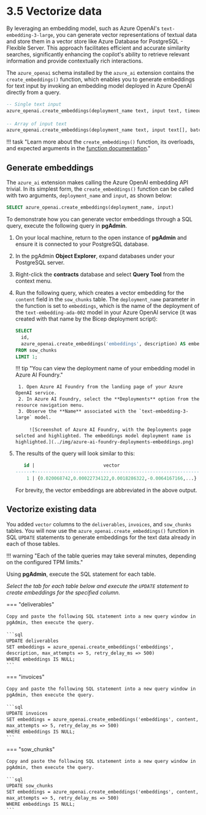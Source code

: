 # 3.5 Vectorize data

By leveraging an embedding model, such as Azure OpenAI's `text-embedding-3-large`, you can generate vector representations of textual data and store them in a vector store like Azure Database for PostgreSQL - Flexible Server. This approach facilitates efficient and accurate similarity searches, significantly enhancing the copilot's ability to retrieve relevant information and provide contextually rich interactions.

The `azure_openai` schema installed by the `azure_ai` extension contains the `create_embeddings()` function, which enables you to generate embeddings for text input by invoking an embedding model deployed in Azure OpenAI directly from a query.

```sql title="Function signatures for the create_embeddings() function"
-- Single text input
azure_openai.create_embeddings(deployment_name text, input text, timeout_ms integer DEFAULT 3600000, throw_on_error boolean DEFAULT true, max_attempts integer DEFAULT 1, retry_delay_ms integer DEFAULT 1000)

-- Array of input text
azure_openai.create_embeddings(deployment_name text, input text[], batch_size integer DEFAULT 100, timeout_ms integer DEFAULT 3600000, throw_on_error boolean DEFAULT true, max_attempts integer DEFAULT 1, retry_delay_ms integer DEFAULT 1000)
```

!!! task "Learn more about the `create_embeddings()` function, its overloads, and expected arguments in the [function documentation](https://learn.microsoft.com/azure/postgresql/flexible-server/generative-ai-azure-openai#azure_openaicreate_embeddings)."

## Generate embeddings

The `azure_ai` extension makes calling the Azure OpenAI embedding API trivial. In its simplest form, the `create_embeddings()` function can be called with two arguments, `deployment_name` and `input`, as shown below:

```sql
SELECT azure_openai.create_embeddings(deployment_name, input)
```

To demonstrate how you can generate vector embeddings through a SQL query, execute the following query in **pgAdmin**.

1. On your local machine, return to the open instance of **pgAdmin** and ensure it is connected to your PostgreSQL database.

2. In the pgAdmin **Object Explorer**, expand databases under your PostgreSQL server.

3. Right-click the **contracts** database and select **Query Tool** from the context menu.

4. Run the following query, which creates a vector embedding for the `content` field in the `sow_chunks` table. The `deployment_name` parameter in the function is set to `embeddings`, which is the name of the deployment of the `text-embedding-ada-002` model in your Azure OpenAI service (it was created with that name by the Bicep deployment script):

    ```sql
    SELECT
      id,
      azure_openai.create_embeddings('embeddings', description) AS embedding
    FROM sow_chunks
    LIMIT 1;
    ```

    !!! tip "You can view the deployment name of your embedding model in Azure AI Foundry."

        1. Open Azure AI Foundry from the landing page of your Azure OpenAI service.
        2. In Azure AI Foundry, select the **Deployments** option from the resource navigation menu.
        3. Observe the **Name** associated with the `text-embedding-3-large` model.
    
            ![Screenshot of Azure AI Foundry, with the Deployments page selcted and highlighted. The embeddings model deployment name is highlighted.](../img/azure-ai-foundry-deployments-embeddings.png)

5. The results of the query will look similar to this:

    ```sql
       id |                         vector
    ------+------------------------------------------------------------
        1 | {0.020068742,0.00022734122,0.0018286322,-0.0064167166,...}
    ```

    For brevity, the vector embeddings are abbreviated in the above output.

## Vectorize existing data

You added `vector` columns to the `deliverables`, `invoices`, and `sow_chunks` tables. You will now use the `azure_openai.create_embeddings()` function in SQL `UPDATE` statements to generate embeddings for the text data already in each of those tables.

!!! warning "Each of the table queries may take several minutes, depending on the configured TPM limits."

Using **pgAdmin**, execute the SQL statement for each table.

_Select the tab for each table below and execute the `UPDATE` statement to create embeddings for the specified column._

=== "deliverables"

    Copy and paste the following SQL statement into a new query window in pgAdmin, then execute the query.

    ```sql
    UPDATE deliverables
    SET embeddings = azure_openai.create_embeddings('embeddings', description, max_attempts => 5, retry_delay_ms => 500)
    WHERE embeddings IS NULL;
    ```

=== "invoices"

    Copy and paste the following SQL statement into a new query window in pgAdmin, then execute the query.

    ```sql
    UPDATE invoices
    SET embeddings = azure_openai.create_embeddings('embeddings', content, max_attempts => 5, retry_delay_ms => 500)
    WHERE embeddings IS NULL;
    ```

=== "sow_chunks"

    Copy and paste the following SQL statement into a new query window in pgAdmin, then execute the query.

    ```sql
    UPDATE sow_chunks
    SET embeddings = azure_openai.create_embeddings('embeddings', content, max_attempts => 5, retry_delay_ms => 500)
    WHERE embeddings IS NULL;
    ```

